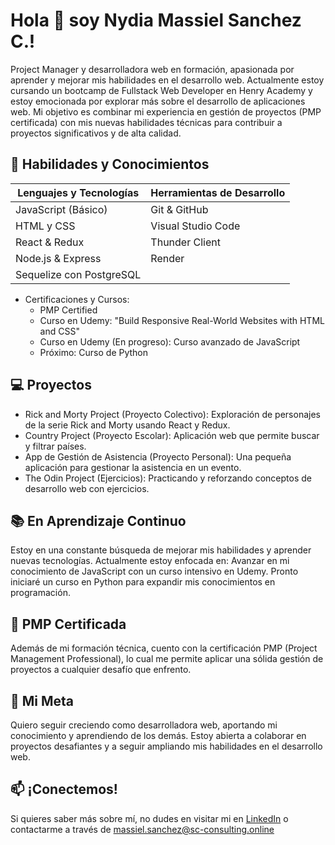 # **Hola 👋 soy Nydia Massiel Sanchez C.!**

Project Manager y desarrolladora web en formación, apasionada por aprender y mejorar mis habilidades en el desarrollo web. Actualmente estoy cursando un bootcamp de Fullstack Web Developer en Henry Academy y estoy emocionada por explorar más sobre el desarrollo de aplicaciones web. 
Mi objetivo es combinar mi experiencia en gestión de proyectos (PMP certificada) con mis nuevas habilidades técnicas para contribuir a proyectos significativos y de alta calidad.

## **🚀 Habilidades y Conocimientos**
 
| Lenguajes y Tecnologías             | Herramientas de Desarrollo      |
| ----------------------------------- | ------------------------------- |
| JavaScript (Básico)                 | Git & GitHub                    |
| HTML y CSS                          | Visual Studio Code              |
| React & Redux                       | Thunder Client                  |
| Node.js & Express                   | Render                          |
| Sequelize con PostgreSQL            |                                 |


- Certificaciones y Cursos:
  - PMP Certified
  - Curso en Udemy: "Build Responsive Real-World Websites with HTML and CSS"
  - Curso en Udemy (En progreso): Curso avanzado de JavaScript
  - Próximo: Curso de Python

## **💻 Proyectos**
  - Rick and Morty Project (Proyecto Colectivo): Exploración de personajes de la serie Rick and Morty usando React y Redux.
  - Country Project (Proyecto Escolar): Aplicación web que permite buscar y filtrar países.
  - App de Gestión de Asistencia (Proyecto Personal): Una pequeña aplicación para gestionar la asistencia en un evento.
  - The Odin Project (Ejercicios): Practicando y reforzando conceptos de desarrollo web con ejercicios.

## **📚 En Aprendizaje Continuo**
Estoy en una constante búsqueda de mejorar mis habilidades y aprender nuevas tecnologías. Actualmente estoy enfocada en:
Avanzar en mi conocimiento de JavaScript con un curso intensivo en Udemy.
Pronto iniciaré un curso en Python para expandir mis conocimientos en programación.

## **🌟 PMP Certificada**
Además de mi formación técnica, cuento con la certificación PMP (Project Management Professional), lo cual me permite aplicar una sólida gestión de proyectos a cualquier desafío que enfrento.

## **🎯 Mi Meta**
Quiero seguir creciendo como desarrolladora web, aportando mi conocimiento y aprendiendo de los demás. Estoy abierta a colaborar en proyectos desafiantes y a seguir ampliando mis habilidades en el desarrollo web.

## **📫 ¡Conectemos!**
Si quieres saber más sobre mí, no dudes en visitar mi en [LinkedIn](https://www.linkedin.com/in/nydia-massiel-sanchez-16318393/) o contactarme a través de massiel.sanchez@sc-consulting.online 


